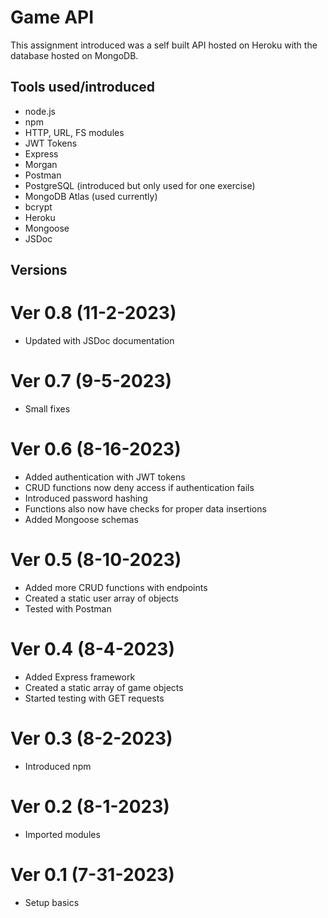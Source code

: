 # Game API
This assignment introduced was a self built API hosted on Heroku with the database hosted on MongoDB. 

## Tools used/introduced
- node.js
- npm
- HTTP, URL, FS modules
- JWT Tokens
- Express
- Morgan
- Postman
- PostgreSQL (introduced but only used for one exercise)
- MongoDB Atlas (used currently)
- bcrypt
- Heroku
- Mongoose
- JSDoc

## Versions
# Ver 0.8 (11-2-2023)
- Updated with JSDoc documentation
# Ver 0.7 (9-5-2023)
- Small fixes
# Ver 0.6 (8-16-2023)
- Added authentication with JWT tokens
- CRUD functions now deny access if authentication fails
- Introduced password hashing
- Functions also now have checks for proper data insertions
- Added Mongoose schemas
# Ver 0.5 (8-10-2023)
- Added more CRUD functions with endpoints
- Created a static user array of objects
- Tested with Postman
# Ver 0.4 (8-4-2023)
- Added Express framework
- Created a static array of game objects
- Started testing with GET requests
# Ver 0.3 (8-2-2023)
- Introduced npm
# Ver 0.2 (8-1-2023)
- Imported modules
# Ver 0.1 (7-31-2023)
- Setup basics
